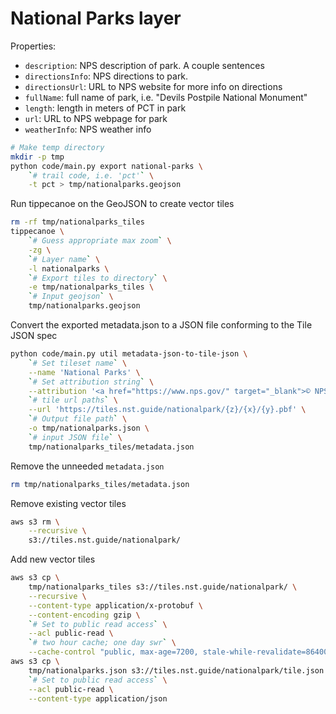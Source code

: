 # National Parks layer

Properties:

- `description`: NPS description of park. A couple sentences
- `directionsInfo`: NPS directions to park.
- `directionsUrl`: URL to NPS website for more info on directions
- `fullName`: full name of park, i.e. "Devils Postpile National Monument"
- `length`: length in meters of PCT in park
- `url`: URL to NPS webpage for park
- `weatherInfo`: NPS weather info

```bash
# Make temp directory
mkdir -p tmp
python code/main.py export national-parks \
    `# trail code, i.e. 'pct'` \
    -t pct > tmp/nationalparks.geojson
```

Run tippecanoe on the GeoJSON to create vector tiles
```bash
rm -rf tmp/nationalparks_tiles
tippecanoe \
    `# Guess appropriate max zoom` \
    -zg \
    `# Layer name` \
    -l nationalparks \
    `# Export tiles to directory` \
    -e tmp/nationalparks_tiles \
    `# Input geojson` \
    tmp/nationalparks.geojson
```

Convert the exported metadata.json to a JSON file conforming to the Tile JSON
spec
```bash
python code/main.py util metadata-json-to-tile-json \
    `# Set tileset name` \
    --name 'National Parks' \
    `# Set attribution string` \
    --attribution '<a href="https://www.nps.gov/" target="_blank">© NPS</a>' \
    `# tile url paths` \
    --url 'https://tiles.nst.guide/nationalpark/{z}/{x}/{y}.pbf' \
    `# Output file path` \
    -o tmp/nationalparks.json \
    `# input JSON file` \
    tmp/nationalparks_tiles/metadata.json
```

Remove the unneeded `metadata.json`
```bash
rm tmp/nationalparks_tiles/metadata.json
```

Remove existing vector tiles
```bash
aws s3 rm \
    --recursive \
    s3://tiles.nst.guide/nationalpark/
```

Add new vector tiles
```bash
aws s3 cp \
    tmp/nationalparks_tiles s3://tiles.nst.guide/nationalpark/ \
    --recursive \
    --content-type application/x-protobuf \
    --content-encoding gzip \
    `# Set to public read access` \
    --acl public-read \
    `# two hour cache; one day swr` \
    --cache-control "public, max-age=7200, stale-while-revalidate=86400"
aws s3 cp \
    tmp/nationalparks.json s3://tiles.nst.guide/nationalpark/tile.json \
    `# Set to public read access` \
    --acl public-read \
    --content-type application/json
```
